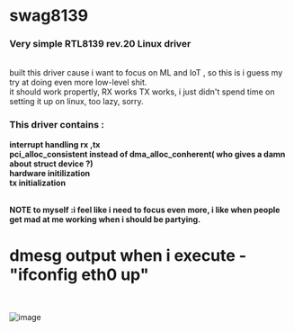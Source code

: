 <h1>swag8139</h1>

<h3>Very simple RTL8139 rev.20 Linux driver</h3>
<br>
built this driver cause i want to focus on ML and IoT , so this is i guess my try at doing even more low-level shit.
<br>
it should work propertly, RX works TX works, i just didn't spend time on setting it up on linux, too lazy, sorry.
<br>
<h3>This driver contains :</h3>
<b>interrupt handling rx ,tx
<br>
pci_alloc_consistent instead of dma_alloc_conherent( who gives a damn about struct device ?)
<br>
hardware initilization
<br>
tx initialization
<br><br>

  NOTE to myself :i feel like i need to focus even more, i like when people get mad at me working when i should be partying.

</b>
<h1>dmesg output when i execute - "ifconfig eth0 up"</h1>
<br>

![image](https://user-images.githubusercontent.com/59802817/186494475-93cc2d9a-4373-4d38-af50-80cf9d779776.png)
